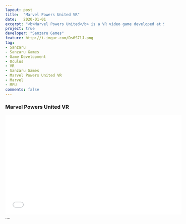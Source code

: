 ```yaml
---
layout: post
title:  "Marvel Powers United VR"
date:   2020-01-01
excerpt: "<b>Marvel Powers United</b> is a VR video game developed at Sanzaru Games"
project: true
developer: "Sanzaru Games"
feature: http://i.imgur.com/Ds6S7lJ.png
tag:
- Sanzaru
- Sanzaru Games
- Game Development
- Oculus
- VR
- Sanzaru Games
- Marvel Powers United VR
- Marvel
- MPU
comments: false
---
```


### Marvel Powers United VR

<iframe width="560" height="315" src="//www.youtube.com/embed/xAvzIff_PCg"  frameborder="0"> </iframe>
....
